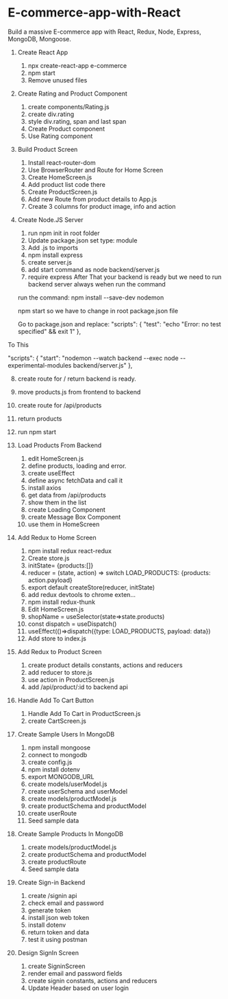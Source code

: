 # E-commerce-app-with-React
Build a massive E-commerce app with React, Redux, Node, Express, MongoDB, Mongoose.


1. Create React App
   1. npx create-react-app e-commerce
   2. npm start
   3. Remove unused files
   
2. Create Rating and Product Component
   1. create components/Rating.js
   2. create div.rating
   3. style div.rating, span and last span
   4. Create Product component
   5. Use Rating component

3. Build Product Screen
   1. Install react-router-dom
   2. Use BrowserRouter and Route for Home Screen
   3. Create HomeScreen.js
   4. Add product list code there
   5. Create ProductScreen.js
   6. Add new Route from product details to App.js
   7. Create 3 columns for product image, info and action

4. Create Node.JS Server
   1. run npm init in root folder
   2. Update package.json set type: module
   3. Add .js to imports
   4. npm install express
   5. create server.js
   6. add start command as node backend/server.js
   7. require express
   After That your backend is ready but we need 
   to run backend server always wehen run the command

   run the command: npm install --save-dev nodemon

   npm start so we have to change in root package.json file

   Go to package.json and replace: 
   "scripts": {
    "test": "echo \"Error: no test specified\" && exit 1"
  },

  To This 

  "scripts": {
    "start": "nodemon --watch backend --exec node --experimental-modules backend/server.js"
  },

   
   8. create route for / return backend is ready.
   9. move products.js from frontend to backend
   10. create route for /api/products
   11. return products
   12. run npm start   


5. Load Products From Backend
    1. edit HomeScreen.js
    2. define products, loading and error.
    3. create useEffect
    4. define async fetchData and call it
    5. install axios
    6. get data from /api/products
    7. show them in the list
    8. create Loading Component
    9. create Message Box Component
    10. use them in HomeScreen   


6. Add Redux to Home Screen
    1. npm install redux react-redux
    2. Create store.js
    3. initState= {products:[]}
    4. reducer = (state, action) => switch LOAD_PRODUCTS: {products: action.payload}
    5. export default createStore(reducer, initState)
    5. add redux devtools to chrome exten...
    5. npm install redux-thunk
    6. Edit HomeScreen.js
    7. shopName = useSelector(state=>state.products)
    8. const dispatch = useDispatch()
    9. useEffect(()=>dispatch({type: LOAD_PRODUCTS, payload: data})
    10. Add store to index.js   

7. Add Redux to Product Screen
    1. create product details constants, actions and reducers
    2. add reducer to store.js
    3. use action in ProductScreen.js
    4. add /api/product/:id to backend api

8. Handle Add To Cart Button
    1. Handle Add To Cart in ProductScreen.js
    2. create CartScreen.js    




9. Create Sample Users In MongoDB
    1. npm install mongoose
    2. connect to mongodb
    3. create config.js
    4. npm install dotenv
    5. export MONGODB_URL
    6. create models/userModel.js
    7. create userSchema and userModel
    8. create models/productModel.js
    9. create productSchema and productModel
    10. create userRoute
    11. Seed sample data    

10. Create Sample Products In MongoDB
    1. create models/productModel.js
    2. create productSchema and productModel
    3. create productRoute
    4. Seed sample data

11. Create Sign-in Backend
    1. create /signin api
    2. check email and password
    3. generate token
    4. install json web token
    5. install dotenv
    6. return token and data
    7. test it using postman    

12. Design SignIn Screen
    1. create SigninScreen
    2. render email and password fields
    3. create signin constants, actions and reducers
    4. Update Header based on user login








